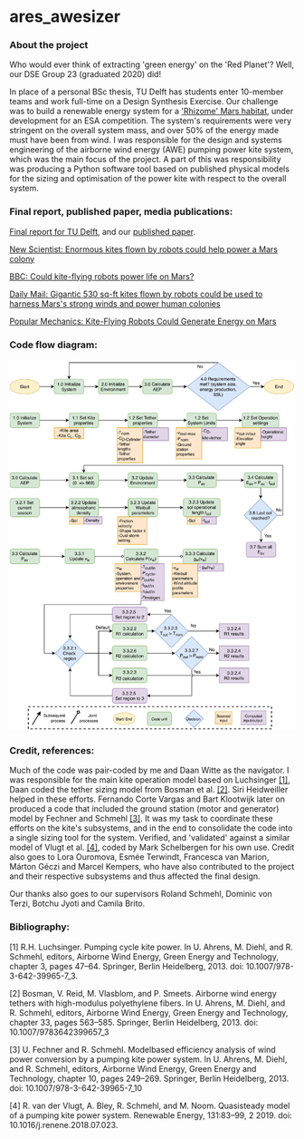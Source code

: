 # ares_awesizer

### About the project
Who would ever think of extracting 'green energy' on the 'Red Planet'? Well, our DSE Group 23 (graduated 2020) did! 

In place of a personal BSc thesis, TU Delft has students enter 10-member teams and work full-time on a Design Synthesis Exercise. Our challenge was to build a renewable energy system for a ['Rhizome' Mars habitat](http://www.roboticbuilding.eu/project/rhizome-development-of-an-autarkic-design-to-robotic-production-and-operation-system-for-building-off-earth-habitats/), under development for an ESA competition. The system's requirements were very stringent on the overall system mass, and over 50% of the energy made must have been from wind. I was responsible for the design and systems engineering of the airborne wind energy (AWE) pumping power kite system, which was the main focus of the project. A part of this was responsibility was producing a Python software tool based on published physical models for the sizing and optimisation of the power kite with respect to the overall system.

### Final report, published paper, media publications:
[Final report for TU Delft](/thesis_material/DSE2020_group_23_Final_Report.pdf), and our [published paper](https://doi.org/10.7480/spool.2021.2.6058).


[New Scientist: Enormous kites flown by robots could help power a Mars colony](https://lnkd.in/degKFAP)

[BBC: Could kite-flying robots power life on Mars?](https://lnkd.in/ddakpHy)

[Daily Mail: Gigantic 530 sq-ft kites flown by robots could be used to harness Mars's strong winds and power human colonies](https://lnkd.in/d6H32Sc)

[Popular Mechanics: Kite-Flying Robots Could Generate Energy on Mars](https://lnkd.in/dUAM6Qx)

### Code flow diagram:
<img src="thesis_material/awe_flow_diagram.png" alt="Code flow diagram">

### Credit, references:
Much of the code was pair-coded by me and Daan Witte as the navigator. I was responsible for the main kite operation model based on Luchsinger [[1]](#1), Daan coded the tether sizing model from Bosman et al. [[2]](#2). Siri Heidweiller helped in these efforts. Fernando Corte Vargas and Bart Klootwijk later on produced a code that included the ground station (motor and generator) model by Fechner and Schmehl [[3]](#3). It was my task to coordinate these efforts on the kite's subsystems, and in the end to consolidate the code into a single sizing tool for the system. Verified, and 'validated' against a similar model of Vlugt et al. [[4]](#4), coded by Mark Schelbergen for his own use. Credit also goes to Lora Ouromova, Esmée Terwindt, Francesca van Marion, Márton Géczi and Marcel Kempers, who have also contributed to the project and their respective subsystems and thus affected the final design. 

Our thanks also goes to our supervisors Roland Schmehl, Dominic von Terzi, Botchu Jyoti and Camila Brito.

### Bibliography:
<a id="1">[1]</a>
R.H. Luchsinger. Pumping cycle kite power. In U. Ahrens, M. Diehl, and R. Schmehl, editors, Airborne Wind Energy, Green Energy and Technology, chapter 3, pages 47–64. Springer, Berlin Heidelberg, 2013. doi: 10.1007/978-3-642-39965-7_3.

<a id="2">[2]</a>
Bosman, V. Reid, M. Vlasblom, and P. Smeets. Airborne wind energy tethers with high-modulus polyethylene fibers. In U. Ahrens, M. Diehl, and R. Schmehl, editors, Airborne Wind Energy, Green Energy and Technology, chapter 33, pages 563–585. Springer, Berlin Heidelberg, 2013. doi: 10.1007/9783642399657_3

<a id="3">[3]</a>
U. Fechner and R. Schmehl. Modelbased efficiency analysis of wind power conversion by a pumping kite power system. In U. Ahrens, M. Diehl, and R. Schmehl, editors, Airborne Wind Energy, Green Energy and Technology, chapter 10, pages 249–269. Springer, Berlin Heidelberg, 2013. doi: 10.1007/978-3-642-39965-7_10

<a id="4">[4]</a>
R. van der Vlugt, A. Bley, R. Schmehl, and M. Noom. Quasisteady model of a pumping kite power
system. Renewable Energy, 131:83–99, 2 2019. doi: 10.1016/j.renene.2018.07.023.

